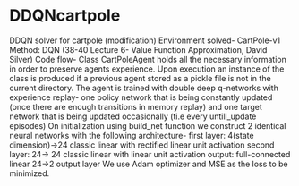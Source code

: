 # DDQNcartpole
DDQN solver for cartpole (modification)
Environment solved- CartPole-v1
Method: DQN (38-40 Lecture 6- Value Function Approximation, David Silver)
Code flow- Class CartPoleAgent holds all the necessary information in order to preserve agents experience. 
Upon execution an instance of the class is produced if a previous agent stored as a pickle file is not in the current directory. The agent is trained with double deep q-networks with experience replay- one policy network that is being constantly updated (once there are enough transitions in memory replay) and one target network that is being updated occasionally (ti.e every untill_update episodes)
On initialization using build_net function we construct 2 identical neural networks with the following architecture- 
first layer: 4(state dimension)→24 classic linear with rectified linear unit activation
second layer: 24→ 24 classic linear with linear unit activation
output: full-connected linear  24→2 output layer
We use Adam optimizer and MSE as the loss to be minimized.

